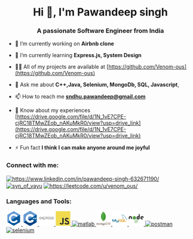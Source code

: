 <!---
Venom-ous/Venom-ous is a ✨ special ✨ repository because its `README.md` (this file) appears on your GitHub profile.
You can click the Preview link to take a look at your changes.
--->
<h1 align="center">Hi 👋, I'm Pawandeep singh</h1>
<h3 align="center">A passionate Software Engineer from India</h3>

- 🔭 I’m currently working on **Airbnb clone**

- 🌱 I’m currently learning **Express.js, System Design**

- 👨‍💻 All of my projects are available at [https://github.com/Venom-ous](https://github.com/Venom-ous)

- 💬 Ask me about **C++,Java, Selenium, MongoDb, SQL, Javascript**, 

- 📫 How to reach me **sndhu.pawandeep@gmail.com**

- 📄 Know about my experiences [https://drive.google.com/file/d/1N_1vE7CPE-cjRC18TMwZEob_nAKuMkR0/view?usp=drive_link](https://drive.google.com/file/d/1N_1vE7CPE-cjRC18TMwZEob_nAKuMkR0/view?usp=drive_link)

- ⚡ Fun fact **I think I can make anyone around me joyful**

<h3 align="left">Connect with me:</h3>
<p align="left">
<a href="https://linkedin.com/in/https://www.linkedin.com/in/pawandeep-singh-632671190/" target="blank"><img align="center" src="https://raw.githubusercontent.com/rahuldkjain/github-profile-readme-generator/master/src/images/icons/Social/linked-in-alt.svg" alt="https://www.linkedin.com/in/pawandeep-singh-632671190/" height="30" width="40" /></a>
<a href="https://instagram.com/syn_of_vayu" target="blank"><img align="center" src="https://raw.githubusercontent.com/rahuldkjain/github-profile-readme-generator/master/src/images/icons/Social/instagram.svg" alt="syn_of_vayu" height="30" width="40" /></a>
<a href="https://www.leetcode.com/https://leetcode.com/u/venom_ous/" target="blank"><img align="center" src="https://raw.githubusercontent.com/rahuldkjain/github-profile-readme-generator/master/src/images/icons/Social/leet-code.svg" alt="https://leetcode.com/u/venom_ous/" height="30" width="40" /></a>
</p>

<h3 align="left">Languages and Tools:</h3>
<p align="left"> <a href="https://www.cprogramming.com/" target="_blank" rel="noreferrer"> <img src="https://raw.githubusercontent.com/devicons/devicon/master/icons/c/c-original.svg" alt="c" width="40" height="40"/> </a> <a href="https://www.w3schools.com/cpp/" target="_blank" rel="noreferrer"> <img src="https://raw.githubusercontent.com/devicons/devicon/master/icons/cplusplus/cplusplus-original.svg" alt="cplusplus" width="40" height="40"/> </a> <a href="https://expressjs.com" target="_blank" rel="noreferrer"> <img src="https://raw.githubusercontent.com/devicons/devicon/master/icons/express/express-original-wordmark.svg" alt="express" width="40" height="40"/> </a> <a href="https://developer.mozilla.org/en-US/docs/Web/JavaScript" target="_blank" rel="noreferrer"> <img src="https://raw.githubusercontent.com/devicons/devicon/master/icons/javascript/javascript-original.svg" alt="javascript" width="40" height="40"/> </a> <a href="https://www.mathworks.com/" target="_blank" rel="noreferrer"> <img src="https://upload.wikimedia.org/wikipedia/commons/2/21/Matlab_Logo.png" alt="matlab" width="40" height="40"/> </a> <a href="https://www.mongodb.com/" target="_blank" rel="noreferrer"> <img src="https://raw.githubusercontent.com/devicons/devicon/master/icons/mongodb/mongodb-original-wordmark.svg" alt="mongodb" width="40" height="40"/> </a> <a href="https://www.mysql.com/" target="_blank" rel="noreferrer"> <img src="https://raw.githubusercontent.com/devicons/devicon/master/icons/mysql/mysql-original-wordmark.svg" alt="mysql" width="40" height="40"/> </a> <a href="https://nodejs.org" target="_blank" rel="noreferrer"> <img src="https://raw.githubusercontent.com/devicons/devicon/master/icons/nodejs/nodejs-original-wordmark.svg" alt="nodejs" width="40" height="40"/> </a> <a href="https://postman.com" target="_blank" rel="noreferrer"> <img src="https://www.vectorlogo.zone/logos/getpostman/getpostman-icon.svg" alt="postman" width="40" height="40"/> </a> <a href="https://www.selenium.dev" target="_blank" rel="noreferrer"> <img src="https://raw.githubusercontent.com/detain/svg-logos/780f25886640cef088af994181646db2f6b1a3f8/svg/selenium-logo.svg" alt="selenium" width="40" height="40"/> </a> </p>

